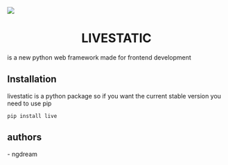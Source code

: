 ![](https://github.com/Elodream/elodata/blob/26e183f18c4dda21a97da6bbf130913fb8df5c99/data/livestatic/social.png)


<h1 align="center">LIVESTATIC</h1>        
is a new  python web framework made for frontend development

<h2>Installation</h2>

livestatic is a python package so if you want the current stable version you need to use pip 
           
```
pip install live 
```
<h2> authors</h2>
- ngdream






